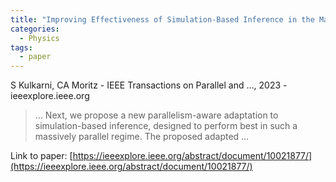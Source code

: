 ```yaml
---
title: "Improving Effectiveness of Simulation-Based Inference in the Massively Parallel Regime"
categories:
  - Physics
tags:
  - paper
---
```

S Kulkarni, CA Moritz - IEEE Transactions on Parallel and …, 2023 - ieeexplore.ieee.org

>… Next, we propose a new parallelism-aware adaptation to simulation-based inference, designed to perform best in such a massively parallel regime. The proposed adapted …

Link to paper: [https://ieeexplore.ieee.org/abstract/document/10021877/](https://ieeexplore.ieee.org/abstract/document/10021877/)

